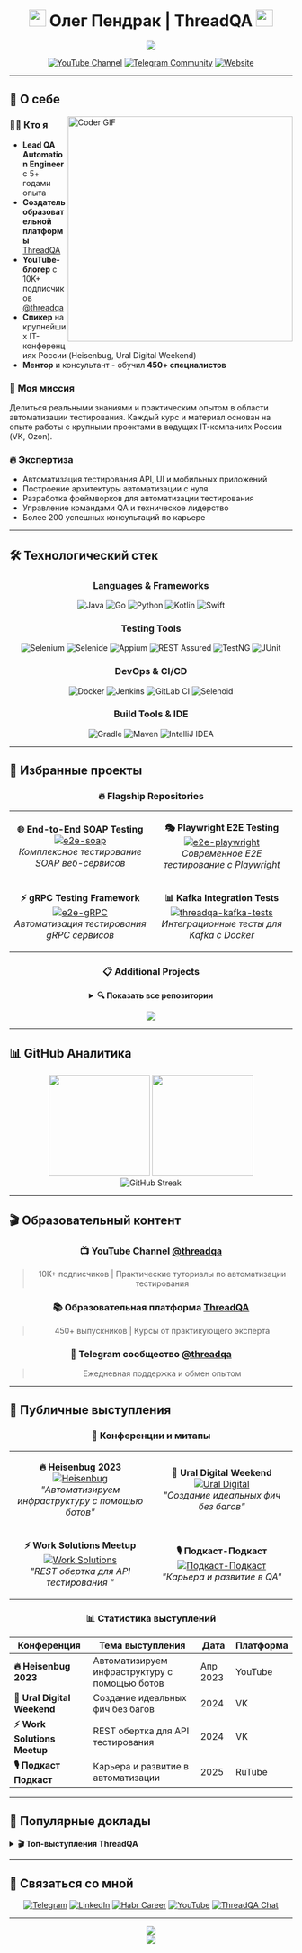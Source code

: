 <div align="center">
  <h1>
    <img src="https://media.giphy.com/media/hvRJCLFzcasrR4ia7z/giphy.gif" width="30px"/>
    Олег Пендрак | ThreadQA
    <img src="https://media.giphy.com/media/hvRJCLFzcasrR4ia7z/giphy.gif" width="30px"/>
  </h1>
  
  <p>
    <img src="https://readme-typing-svg.herokuapp.com/?color=7e06ff&font=montserrat-medium&size=25&center=true&vCenter=true&lines=Lead+QA+Automation+Engineer;YouTube+Creator+%40threadqa;Educational+Platform+Founder;450%2B+Students+Trained;5%2B+Years+Experience;Conference+Speaker;Mentor+%26+Consultant">
  </p>
  
  [![YouTube Channel](https://img.shields.io/youtube/channel/subscribers/UCL8ZVHWNBkXbdxfiFXH7krw?label=YouTube%20%40threadqa&style=for-the-badge&logo=youtube&color=ff0000)](https://www.youtube.com/@threadqa)
  [![Telegram Community](https://img.shields.io/badge/Telegram-ThreadQA-2CA5E0?style=for-the-badge&logo=telegram&logoColor=white)](https://t.me/threadqa)
  [![Website](https://img.shields.io/badge/Website-threadqa.ru-7e06ff?style=for-the-badge&logo=google-chrome&logoColor=white)](https://threadqa.ru/)
</div>

---

## 🚀 О себе

<img align="right" width="400" src="https://media.giphy.com/media/SWoSkN6DxTszqIKEqv/giphy.gif" alt="Coder GIF">

### 👨‍💻 **Кто я**
- **Lead QA Automation Engineer** с 5+ годами опыта
- **Создатель образовательной платформы** [ThreadQA](https://lms.threadqa.ru/) 
- **YouTube-блогер** с 10K+ подписчиков [@threadqa](https://www.youtube.com/@threadqa)
- **Спикер** на крупнейших IT-конференциях России (Heisenbug, Ural Digital Weekend)
- **Ментор** и консультант - обучил **450+ специалистов**

### 🎯 **Моя миссия**
Делиться реальными знаниями и практическим опытом в области автоматизации тестирования. Каждый курс и материал основан на опыте работы с крупными проектами в ведущих IT-компаниях России (VK, Ozon).

### 🔥 **Экспертиза**
- Автоматизация тестирования API, UI и мобильных приложений
- Построение архитектуры автоматизации с нуля  
- Разработка фреймворков для автоматизации тестирования
- Управление командами QA и техническое лидерство
- Более 200 успешных консультаций по карьере

---

## 🛠️ Технологический стек

<div align="center">

### Languages & Frameworks
![Java](https://img.shields.io/badge/Java-ED8B00?style=for-the-badge&logo=openjdk&logoColor=white)
![Go](https://img.shields.io/badge/Go-00ADD8?style=for-the-badge&logo=go&logoColor=white)
![Python](https://img.shields.io/badge/Python-3776AB?style=for-the-badge&logo=python&logoColor=white)
![Kotlin](https://img.shields.io/badge/Kotlin-0095D5?style=for-the-badge&logo=kotlin&logoColor=white)
![Swift](https://img.shields.io/badge/Swift-FA7343?style=for-the-badge&logo=swift&logoColor=white)

### Testing Tools
![Selenium](https://img.shields.io/badge/Selenium-43B02A?style=for-the-badge&logo=selenium&logoColor=white)
![Selenide](https://img.shields.io/badge/Selenide-00C853?style=for-the-badge)
![Appium](https://img.shields.io/badge/Appium-672CBE?style=for-the-badge&logo=appium&logoColor=white)
![REST Assured](https://img.shields.io/badge/REST_Assured-FF6C37?style=for-the-badge)
![TestNG](https://img.shields.io/badge/TestNG-DC382D?style=for-the-badge)
![JUnit](https://img.shields.io/badge/JUnit-25A162?style=for-the-badge&logo=junit5&logoColor=white)

### DevOps & CI/CD
![Docker](https://img.shields.io/badge/Docker-2496ED?style=for-the-badge&logo=docker&logoColor=white)
![Jenkins](https://img.shields.io/badge/Jenkins-D24939?style=for-the-badge&logo=jenkins&logoColor=white)
![GitLab CI](https://img.shields.io/badge/GitLab_CI-FC6D26?style=for-the-badge&logo=gitlab&logoColor=white)
![Selenoid](https://img.shields.io/badge/Selenoid-4B73C9?style=for-the-badge)

### Build Tools & IDE
![Gradle](https://img.shields.io/badge/Gradle-02303A?style=for-the-badge&logo=gradle&logoColor=white)
![Maven](https://img.shields.io/badge/Maven-C71A36?style=for-the-badge&logo=apache-maven&logoColor=white)
![IntelliJ IDEA](https://img.shields.io/badge/IntelliJ_IDEA-000000?style=for-the-badge&logo=intellij-idea&logoColor=white)

</div>

---

## 📂 Избранные проекты

<div align="center">

### 🔥 Flagship Repositories

<table>
<tr>
<td width="50%" align="center">

**🌐 End-to-End SOAP Testing**
<br>
[![e2e-soap](https://github-readme-stats.vercel.app/api/pin/?username=penolegrus&repo=e2e-soap&theme=tokyonight&show_owner=true)](https://github.com/penolegrus/e2e-soap)
<br>
*Комплексное тестирование SOAP веб-сервисов*

</td>
<td width="50%" align="center">

**🎭 Playwright E2E Testing**
<br>
[![e2e-playwright](https://github-readme-stats.vercel.app/api/pin/?username=penolegrus&repo=e2e-playwright&theme=tokyonight&show_owner=true)](https://github.com/penolegrus/e2e-playwright)
<br>
*Современное E2E тестирование с Playwright*

</td>
</tr>
<tr>
<td width="50%" align="center">

**⚡ gRPC Testing Framework**
<br>
[![e2e-gRPC](https://github-readme-stats.vercel.app/api/pin/?username=penolegrus&repo=e2e-gRPC&theme=tokyonight&show_owner=true)](https://github.com/penolegrus/e2e-gRPC)
<br>
*Автоматизация тестирования gRPC сервисов*

</td>
<td width="50%" align="center">

**📊 Kafka Integration Tests**
<br>
[![threadqa-kafka-tests](https://github-readme-stats.vercel.app/api/pin/?username=penolegrus&repo=threadqa-kafka-tests&theme=tokyonight&show_owner=true)](https://github.com/penolegrus/threadqa-kafka-tests)
<br>
*Интеграционные тесты для Kafka с Docker*

</td>
</tr>
</table>

### 📋 Additional Projects

<details>
<summary><b>🔍 Показать все репозитории</b></summary>

- **🌐 [QA WebSocket Testing](https://github.com/penolegrus/QA_WebSocket)** - Тестирование WebSocket приложений
- **📱 [Mobile Appium Testing](https://github.com/penolegrus/MobileAppium)** - Мобильные тесты с Appium  
- **🎯 [YouTube QA Project](https://github.com/penolegrus/Youtube-qa-project)** - UI и API автотесты
- **🔄 [Spring Backend Demo](https://github.com/penolegrus/SpringBackEndDemo)** - Микросервисы с API тестами

</details>

<p align="center">
    <a href="https://github.com/penolegrus?tab=repositories&sort=stargazers">
        <img src="https://img.shields.io/badge/-Все%20репозитории-7e06ff?style=for-the-badge&logoColor=white&logo=github">
    </a>
</p>

</div>

---

## 📊 GitHub Аналитика

<div align="center">
  <img height="180em" src="https://github-readme-stats.vercel.app/api?username=penolegrus&show_icons=true&theme=tokyonight&include_all_commits=true&count_private=true"/>
  <img height="180em" src="https://github-readme-stats.vercel.app/api/top-langs/?username=penolegrus&layout=compact&theme=tokyonight&langs_count=8"/>
</div>

<div align="center">
  <img src="https://github-readme-streak-stats.herokuapp.com/?user=penolegrus&theme=tokyonight" alt="GitHub Streak"/>
</div>

---

## 🎬 Образовательный контент

<div align="center">

### 📺 YouTube Channel [@threadqa](https://www.youtube.com/@threadqa)
> 10K+ подписчиков | Практические туториалы по автоматизации тестирования

### 📚 Образовательная платформа [ThreadQA](https://lms.threadqa.ru/)
> 450+ выпускников | Курсы от практикующего эксперта

### 💬 Telegram сообщество [@threadqa](https://t.me/threadqa)
> Ежедневная поддержка и обмен опытом

</div>

---

## 🎤 Публичные выступления

<div align="center">

### 🎯 Конференции и митапы

<table>
<tr>
<td width="50%" align="center">

**🔥 Heisenbug 2023**
<br>
[![Heisenbug](https://img.shields.io/badge/🎬_Heisenbug-Автоматизация_инфраструктуры_с_ботами-red?style=for-the-badge&logo=youtube)](https://www.youtube.com/watch?v=MVrRW_K4k2Q)
<br>
*"Автоматизируем инфраструктуру с помощью ботов"*

</td>
<td width="50%" align="center">

**🚀 Ural Digital Weekend**
<br>
[![Ural Digital](https://img.shields.io/badge/🎬_Ural_Digital-Создание_идеальных_фич-blue?style=for-the-badge&logo=vk)](https://vk.com/video-221305921_456239092?list=4a6bcf0748ed390722)
<br>
*"Создание идеальных фич без багов"*

</td>
</tr>
<tr>
<td width="50%" align="center">

**⚡ Work Solutions Meetup**
<br>
[![Work Solutions](https://img.shields.io/badge/🎬_Work_Solutions-Техническое_лидерство-purple?style=for-the-badge&logo=vk)](https://vk.com/wsdevs?z=video-164757456_456239042)
<br>
*"REST обертка для API тестирования "*

</td>
<td width="50%" align="center">

**🎙️ Подкаст-Подкаст**
<br>
[![Подкаст-Подкаст](https://img.shields.io/badge/🎙️_Подкаст-ThreadQA_на_RuTube-orange?style=for-the-badge&logo=rutube)](https://rutube.ru/video/b0285320059c606bf52f679afbb436ce/)
<br>
*"Карьера и развитие в QA"*

</td>
</tr>
</table>

### 📊 Статистика выступлений

| Конференция | Тема выступления | Дата | Платформа |
|-------------|------------------|------|-----------|
| **🔥 Heisenbug 2023** | Автоматизируем инфраструктуру с помощью ботов | Апр 2023 | YouTube |
| **🚀 Ural Digital Weekend** | Создание идеальных фич без багов | 2024 | VK |
| **⚡ Work Solutions Meetup** | REST обертка для API тестирования | 2024 | VK |
| **🎙️ Подкаст Подкаст** | Карьера и развитие в автоматизации | 2025 | RuTube |

</div>

---

## 🎥 Популярные доклады

<details>
<summary><b>🎬 Топ-выступления ThreadQA</b></summary>

### 1. 🔥 **Heisenbug 2023: Автоматизация инфраструктуры**
> **Смотреть:** [YouTube](https://www.youtube.com/watch?v=MVrRW_K4k2Q)
> 
> **О чём:** Рассказываю, как мы в команде автоматизировали весь процесс разработки с помощью ботов, устранили человеческий фактор и сократили время релизов.
>
> **Ключевые темы:** Jira-боты, CI/CD автоматизация, Ruby для DevOps

### 2. 🚀 **Ural Digital Weekend: Качество без компромиссов** 
> **Смотреть:** [VK Video](https://vk.com/video-221305921_456239092?list=4a6bcf0748ed390722)
>
> **О чём:** Делюсь секретами создания фич без багов и методами предотвращения дефектов на ранних стадиях разработки.

### 3. ⚡ **Work Solutions: REST обертка для API тестирования**
> **Смотреть:** [VK Video](https://vk.com/wsdevs?z=video-164757456_456239042) 
>
> **О чём:** Рассказываю о том, как сделать классную обертку над Rest Assured, чтобы тесты были более гибкими и понятными.

### 4. 🎙️ **Подкаст-Подкаст: Карьерные советы**
> **Слушать:** [RuTube](https://rutube.ru/video/b0285320059c606bf52f679afbb436ce/)
>
> **О чём:** Обсуждаем карьерные пути в QA, зарплатные вилки и soft skills для тестировщиков.

</details>



---

## 🤝 Связаться со мной

<div align="center">

[![Telegram](https://img.shields.io/badge/Telegram-@penolegrus-2CA5E0?style=for-the-badge&logo=telegram)](https://t.me/penolegrus)
[![LinkedIn](https://img.shields.io/badge/LinkedIn-Oleg_Pendrak-0077B5?style=for-the-badge&logo=linkedin)](https://www.linkedin.com/in/olegpendrak/)
[![Habr Career](https://img.shields.io/badge/Habr_Career-penolegrus-65A3BE?style=for-the-badge&logo=habr)](https://career.habr.com/penolegrus)
[![YouTube](https://img.shields.io/badge/YouTube-@threadqa-FF0000?style=for-the-badge&logo=youtube)](https://www.youtube.com/@threadqa)
[![ThreadQA Chat](https://img.shields.io/badge/ThreadQA_Chat-Telegram-2CA5E0?style=for-the-badge&logo=telegram)](https://t.me/threadqa)

</div>

---

<div align="center">
  <img src="https://readme-typing-svg.herokuapp.com/?color=7e06ff&font=montserrat-medium&size=18&center=true&vCenter=true&lines=QA+One+Love+💜;Автоматизируем+будущее+вместе!;Качество+превыше+всего+✨">
</div>

<div align="center">
  <img src="https://capsule-render.vercel.app/api?type=waving&color=gradient&customColorList=6,11,20&height=150&section=footer&text=ThreadQA&fontSize=42&fontColor=white&animation=twinkling&fontAlign=50&fontAlignY=65">
</div>
